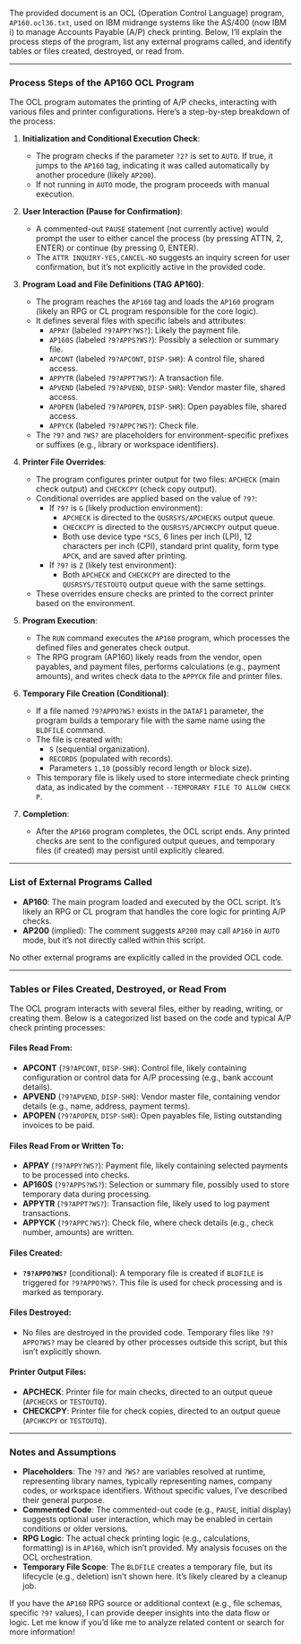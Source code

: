 The provided document is an OCL (Operation Control Language) program, `AP160.ocl36.txt`, used on IBM midrange systems like the AS/400 (now IBM i) to manage Accounts Payable (A/P) check printing. Below, I’ll explain the process steps of the program, list any external programs called, and identify tables or files created, destroyed, or read from.

---

### Process Steps of the AP160 OCL Program

The OCL program automates the printing of A/P checks, interacting with various files and printer configurations. Here’s a step-by-step breakdown of the process:

1. **Initialization and Conditional Execution Check**:
   - The program checks if the parameter `?2?` is set to `AUTO`. If true, it jumps to the `AP160` tag, indicating it was called automatically by another procedure (likely `AP200`).
   - If not running in `AUTO` mode, the program proceeds with manual execution.

2. **User Interaction (Pause for Confirmation)**:
   - A commented-out `PAUSE` statement (not currently active) would prompt the user to either cancel the process (by pressing ATTN, 2, ENTER) or continue (by pressing 0, ENTER).
   - The `ATTR INQUIRY-YES,CANCEL-NO` suggests an inquiry screen for user confirmation, but it’s not explicitly active in the provided code.

3. **Program Load and File Definitions (TAG AP160)**:
   - The program reaches the `AP160` tag and loads the `AP160` program (likely an RPG or CL program responsible for the core logic).
   - It defines several files with specific labels and attributes:
     - `APPAY` (labeled `?9?APPY?WS?`): Likely the payment file.
     - `AP160S` (labeled `?9?APPS?WS?`): Possibly a selection or summary file.
     - `APCONT` (labeled `?9?APCONT`, `DISP-SHR`): A control file, shared access.
     - `APPYTR` (labeled `?9?APPT?WS?`): A transaction file.
     - `APVEND` (labeled `?9?APVEND`, `DISP-SHR`): Vendor master file, shared access.
     - `APOPEN` (labeled `?9?APOPEN`, `DISP-SHR`): Open payables file, shared access.
     - `APPYCK` (labeled `?9?APPC?WS?`): Check file.
   - The `?9?` and `?WS?` are placeholders for environment-specific prefixes or suffixes (e.g., library or workspace identifiers).

4. **Printer File Overrides**:
   - The program configures printer output for two files: `APCHECK` (main check output) and `CHECKCPY` (check copy output).
   - Conditional overrides are applied based on the value of `?9?`:
     - If `?9?` is `G` (likely production environment):
       - `APCHECK` is directed to the `QUSRSYS/APCHECKS` output queue.
       - `CHECKCPY` is directed to the `QUSRSYS/APCHKCPY` output queue.
       - Both use device type `*SCS`, 6 lines per inch (LPI), 12 characters per inch (CPI), standard print quality, form type `APCK`, and are saved after printing.
     - If `?9?` is `Z` (likely test environment):
       - Both `APCHECK` and `CHECKCPY` are directed to the `QUSRSYS/TESTOUTQ` output queue with the same settings.
   - These overrides ensure checks are printed to the correct printer based on the environment.

5. **Program Execution**:
   - The `RUN` command executes the `AP160` program, which processes the defined files and generates check output.
   - The RPG program (AP160) likely reads from the vendor, open payables, and payment files, performs calculations (e.g., payment amounts), and writes check data to the `APPYCK` file and printer files.

6. **Temporary File Creation (Conditional)**:
   - If a file named `?9?APPO?WS?` exists in the `DATAF1` parameter, the program builds a temporary file with the same name using the `BLDFILE` command.
   - The file is created with:
     - `S` (sequential organization).
     - `RECORDS` (populated with records).
     - Parameters `1,10` (possibly record length or block size).
   - This temporary file is likely used to store intermediate check printing data, as indicated by the comment `--TEMPORARY FILE TO ALLOW CHECK P`.

7. **Completion**:
   - After the `AP160` program completes, the OCL script ends. Any printed checks are sent to the configured output queues, and temporary files (if created) may persist until explicitly cleared.

---

### List of External Programs Called

- **AP160**: The main program loaded and executed by the OCL script. It’s likely an RPG or CL program that handles the core logic for printing A/P checks.
- **AP200** (implied): The comment suggests `AP200` may call `AP160` in `AUTO` mode, but it’s not directly called within this script.

No other external programs are explicitly called in the provided OCL code.

---

### Tables or Files Created, Destroyed, or Read From

The OCL program interacts with several files, either by reading, writing, or creating them. Below is a categorized list based on the code and typical A/P check printing processes:

#### Files Read From:
- **APCONT** (`?9?APCONT`, `DISP-SHR`): Control file, likely containing configuration or control data for A/P processing (e.g., bank account details).
- **APVEND** (`?9?APVEND`, `DISP-SHR`): Vendor master file, containing vendor details (e.g., name, address, payment terms).
- **APOPEN** (`?9?APOPEN`, `DISP-SHR`): Open payables file, listing outstanding invoices to be paid.

#### Files Read From or Written To:
- **APPAY** (`?9?APPY?WS?`): Payment file, likely containing selected payments to be processed into checks.
- **AP160S** (`?9?APPS?WS?`): Selection or summary file, possibly used to store temporary data during processing.
- **APPYTR** (`?9?APPT?WS?`): Transaction file, likely used to log payment transactions.
- **APPYCK** (`?9?APPC?WS?`): Check file, where check details (e.g., check number, amounts) are written.

#### Files Created:
- **`?9?APPO?WS?`** (conditional): A temporary file is created if `BLDFILE` is triggered for `?9?APPO?WS?`. This file is used for check processing and is marked as temporary.

#### Files Destroyed:
- No files are destroyed in the provided code. Temporary files like `?9?APPO?WS?` may be cleared by other processes outside this script, but this isn’t explicitly shown.

#### Printer Output Files:
- **APCHECK**: Printer file for main checks, directed to an output queue (`APCHECKS` or `TESTOUTQ`).
- **CHECKCPY**: Printer file for check copies, directed to an output queue (`APCHKCPY` or `TESTOUTQ`).

---

### Notes and Assumptions
- **Placeholders**: The `?9?` and `?WS?` are variables resolved at runtime, representing library names, typically representing names, company codes, or workspace identifiers. Without specific values, I’ve described their general purpose.
- **Commented Code**: The commented-out code (e.g., `PAUSE`, initial display) suggests optional user interaction, which may be enabled in certain conditions or older versions.
- **RPG Logic**: The actual check printing logic (e.g., calculations, formatting) is in `AP160`, which isn’t provided. My analysis focuses on the OCL orchestration.
- **Temporary File Scope**: The `BLDFILE` creates a temporary file, but its lifecycle (e.g., deletion) isn’t shown here. It’s likely cleared by a cleanup job.

If you have the `AP160` RPG source or additional context (e.g., file schemas, specific `?9?` values), I can provide deeper insights into the data flow or logic. Let me know if you’d like me to analyze related content or search for more information!